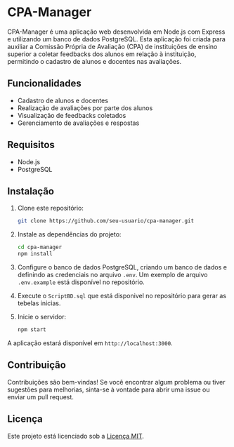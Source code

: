 # CPA-Manager

CPA-Manager é uma aplicação web desenvolvida em Node.js com Express e utilizando um banco de dados PostgreSQL. Esta aplicação foi criada para auxiliar a Comissão Própria de Avaliação (CPA) de instituições de ensino superior a coletar feedbacks dos alunos em relação à instituição, permitindo o cadastro de alunos e docentes nas avaliações.

## Funcionalidades

- Cadastro de alunos e docentes
- Realização de avaliações por parte dos alunos
- Visualização de feedbacks coletados
- Gerenciamento de avaliações e respostas

## Requisitos

- Node.js
- PostgreSQL

## Instalação

1. Clone este repositório:

    ```bash
    git clone https://github.com/seu-usuario/cpa-manager.git
    ```

2. Instale as dependências do projeto:

    ```bash
    cd cpa-manager
    npm install
    ```

3. Configure o banco de dados PostgreSQL, criando um banco de dados e definindo as credenciais no arquivo `.env`. Um exemplo de arquivo `.env.example` está disponível no repositório.

4. Execute o `ScriptBD.sql` que está disponivel no repositório para gerar as tebelas inicias.

5. Inicie o servidor:

    ```bash
    npm start
    ```

A aplicação estará disponível em `http://localhost:3000`.

## Contribuição

Contribuições são bem-vindas! Se você encontrar algum problema ou tiver sugestões para melhorias, sinta-se à vontade para abrir uma issue ou enviar um pull request.

## Licença

Este projeto está licenciado sob a [Licença MIT](LICENSE).
